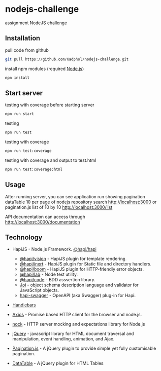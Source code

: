# nodejs-challenge

assignment NodeJS challenge

## Installation

pull code from github

```bash
git pull https://github.com/Kadphol/nodejs-challenge.git
```

install npm modules (required [Node.js](https://nodejs.org/))

```bash
npm install
```

## Start server

testing with coverage before starting server

```bash
npm run start
```

testing

``` bash
npm run test
```

testing with coverage

```bash
npm run test:coverage
```

testing with coverage and output to test.html

```bash
npm run test:coverage:html
```

## Usage

After running server, you can see application run showing pagination  dataTable 10 per page of nodejs repository search [http://localhost:3000](http://localhost:3000) or pagination.js list of 10 by 10 [http://localhost:3000/list](http://localhost:3000/list)

API documentation can access through [http://localhost:3000/documentation](http://localhost:3000/documentation)

## Technology

* HapiJS - Node.js Framework. [@hapi/hapi](https://hapi.dev)
  * [@hapi/vision](https://hapi.dev/module/vision/) - HapiJS plugin for template rendering. 
  * [@hapi/inert](https://hapi.dev/module/inert/) - HapiJS plugin for Static file and directory handlers.
  * [@hapi/boom](https://hapi.dev/module/boom/) - HapiJS plugin for HTTP-friendly error objects.
  * [@hapi/lab](https://hapi.dev/module/lab/) - Node test utility.
  * [@hapi/code](https://hapi.dev/module/code/) - BDD asssertion library.
  * [Joi](https://www.npmjs.com/package/joi) - object schema description language and validator for JavaScript objects.
  * [hapi-swagger](https://www.npmjs.com/package/hapi-swagger) - OpenAPI (aka Swagger) plug-in for Hapi.

* [Handlebars](https://handlebarsjs.com)

* [Axios](https://github.com/axios/axios) - Promise based HTTP client for the browser and node.js.

* [nock](https://github.com/nock/nock) - HTTP server mocking and expectations library for Node.js

* [jQuery](https://jquery.com) - javascript library for HTML document traversal and manipulation, event handling, animation, and Ajax.

* [Pagination.js](https://pagination.js.org) - A jQuery plugin to provide simple yet fully customisable pagination.

* [DataTable](https://datatables.net) - A jQuery plugin for HTML Tables
